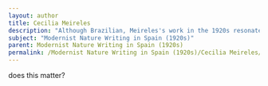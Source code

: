 ```yaml
---
layout: author
title: Cecilia Meireles
description: "Although Brazilian, Meireles's work in the 1920s resonates with Spanish Modernism, illustrating nature through lyrical and philosophical lenses that explore existence and emotion."
subject: "Modernist Nature Writing in Spain (1920s)"
parent: Modernist Nature Writing in Spain (1920s)
permalink: /Modernist Nature Writing in Spain (1920s)/Cecilia Meireles/
---
```


does this matter?

